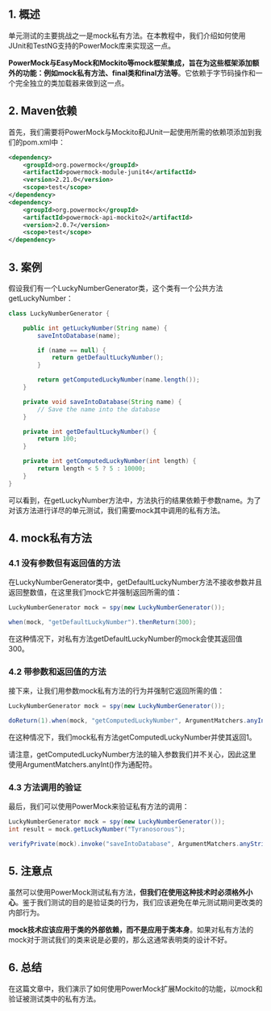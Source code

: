 ## 1. 概述

单元测试的主要挑战之一是mock私有方法。在本教程中，我们介绍如何使用JUnit和TestNG支持的PowerMock库来实现这一点。

**PowerMock与EasyMock和Mockito等mock框架集成，旨在为这些框架添加额外的功能：例如mock私有方法、final类和final方法等**。它依赖于字节码操作和一个完全独立的类加载器来做到这一点。

## 2. Maven依赖

首先，我们需要将PowerMock与Mockito和JUnit一起使用所需的依赖项添加到我们的pom.xml中：

```xml
<dependency>
    <groupId>org.powermock</groupId>
    <artifactId>powermock-module-junit4</artifactId>
    <version>2.21.0</version>
    <scope>test</scope>
</dependency>
<dependency>
    <groupId>org.powermock</groupId>
    <artifactId>powermock-api-mockito2</artifactId>
    <version>2.0.7</version>
    <scope>test</scope>
</dependency>
```

## 3. 案例

假设我们有一个LuckyNumberGenerator类，这个类有一个公共方法getLuckyNumber：

```java
class LuckyNumberGenerator {

    public int getLuckyNumber(String name) {
        saveIntoDatabase(name);

        if (name == null) {
            return getDefaultLuckyNumber();
        }

        return getComputedLuckyNumber(name.length());
    }

    private void saveIntoDatabase(String name) {
        // Save the name into the database
    }

    private int getDefaultLuckyNumber() {
        return 100;
    }

    private int getComputedLuckyNumber(int length) {
        return length < 5 ? 5 : 10000;
    }
}
```

可以看到，在getLuckyNumber方法中，方法执行的结果依赖于参数name。为了对该方法进行详尽的单元测试，我们需要mock其中调用的私有方法。

## 4. mock私有方法

### 4.1 没有参数但有返回值的方法

在LuckyNumberGenerator类中，getDefaultLuckyNumber方法不接收参数并且返回整数值，在这里我们mock它并强制返回所需的值：

```java
LuckyNumberGenerator mock = spy(new LuckyNumberGenerator());

when(mock, "getDefaultLuckyNumber").thenReturn(300);
```

在这种情况下，对私有方法getDefaultLuckyNumber的mock会使其返回值300。

### 4.2 带参数和返回值的方法

接下来，让我们用参数mock私有方法的行为并强制它返回所需的值：

```java
LuckyNumberGenerator mock = spy(new LuckyNumberGenerator());

doReturn(1).when(mock, "getComputedLuckyNumber", ArgumentMatchers.anyInt());
```

在这种情况下，我们mock私有方法getComputedLuckyNumber并使其返回1。

请注意，getComputedLuckyNumber方法的输入参数我们并不关心，因此这里使用ArgumentMatchers.anyInt()作为通配符。

### 4.3 方法调用的验证

最后，我们可以使用PowerMock来验证私有方法的调用：

```java
LuckyNumberGenerator mock = spy(new LuckyNumberGenerator());
int result = mock.getLuckyNumber("Tyranosorous");

verifyPrivate(mock).invoke("saveIntoDatabase", ArgumentMatchers.anyString());
```

## 5. 注意点

虽然可以使用PowerMock测试私有方法，**但我们在使用这种技术时必须格外小心**。鉴于我们测试的目的是验证类的行为，我们应该避免在单元测试期间更改类的内部行为。

**mock技术应该应用于类的外部依赖，而不是应用于类本身**。如果对私有方法的mock对于测试我们的类来说是必要的，那么这通常表明类的设计不好。

## 6. 总结

在这篇文章中，我们演示了如何使用PowerMock扩展Mockito的功能，以mock和验证被测试类中的私有方法。